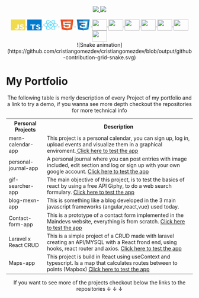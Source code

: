 <div align="center">
    <a href="https://github.com/cristiangomezdev">
    <img height="180em" src="https://github-readme-stats.vercel.app/api?username=cristiangomezdev&show_icons=true&theme=dark&include_all_commits=true&count_private=true"/>
    <img height="180em" src="https://github-readme-stats.vercel.app/api/top-langs/?username=cristiangomezdev&layout=compact&langs_count=7&theme=dark"/>
  </div>
  <div style="display: inline_block" align="center"><br>
    <img align="center"  height="30" width="40" src="https://raw.githubusercontent.com/devicons/devicon/master/icons/javascript/javascript-plain.svg">
    <img align="center"  height="30" width="40" src="https://raw.githubusercontent.com/devicons/devicon/master/icons/typescript/typescript-plain.svg">
    <img align="center"  height="30" width="40" src="https://raw.githubusercontent.com/devicons/devicon/master/icons/react/react-original.svg">
    <img align="center"  height="30" width="40" src="https://raw.githubusercontent.com/devicons/devicon/master/icons/html5/html5-original.svg">
    <img align="center"  height="30" width="40" src="https://raw.githubusercontent.com/devicons/devicon/master/icons/css3/css3-original.svg">
    <img align="center"  height="30" width="40" src="https://cdn.jsdelivr.net/gh/devicons/devicon/icons/angularjs/angularjs-original.svg" />
    <img align="center"  height="30" width="40" src="https://cdn.jsdelivr.net/gh/devicons/devicon/icons/vuejs/vuejs-original.svg" />
    <img align="center"  height="30" width="40" src="https://cdn.jsdelivr.net/gh/devicons/devicon/icons/php/php-plain.svg" />
       <img align="center"  height="30" width="40" src="https://cdn.jsdelivr.net/gh/devicons/devicon/icons/laravel/laravel-plain.svg" />
    <img align="center"  height="30" width="40" src="https://cdn.jsdelivr.net/gh/devicons/devicon/icons/nodejs/nodejs-original.svg" />
    <img align="center"  height="30" width="40" fill="white" src="https://cdn.jsdelivr.net/gh/devicons/devicon/icons/express/express-original.svg" />
    <img align="center"  height="30" width="40" src="https://cdn.jsdelivr.net/gh/devicons/devicon/icons/firebase/firebase-plain-wordmark.svg" />
      </a>
  </div>
  
<div align="center">   
    ![Snake animation](https://github.com/cristiangomezdev/cristiangomezdev/blob/output/github-contribution-grid-snake.svg)
</div>
    
    

 # My Portfolio

<div>
    <p align="center"> The following table is merly description of every Project of my portfolio and a link to try a demo, if you wanna see more depth checkout the repositories for more technical info </p>
<table>
  <tr>
    <th>Personal Projects</th>
    <th>Description</th>
  </tr>
  <tr>
    <td><a target="_blank" > mern-calendar-app </a></td>
    <td>This project is a personal calendar, you can sign up, log in, upload events and visualize them in a graphical enviroment.<a href="https://mern-calendar-api-22.herokuapp.com/"> Click here to test the app</a></td>
  </tr>
  <tr>
    <td><a target="_blank"> personal-journal-app </a></td>
    <td> A personal journal where you can post entries with image included, edit section and log or sign up with your own google account. <a href="https://personal-online-journal-app.herokuapp.com/"> Click here to test the app</a></td>
  </tr>
  <tr>
    <td><a target="_blank"> gif-searcher-app </a></td>
    <td>The main objective of this project, is to test the basics of react by using a free API Giphy, to do a web search formulary. <a href="https://gif-search-engine-app.herokuapp.com/"> Click here to test the app</a></td>
  </tr>
  <tr>
    <td><a target="_blank" > blog-mexn-app </a></td>
    <td> This is something like a blog developed in the 3 main javascript frameworks (angular,react,vue) used today.   </td>
  </tr>
   <tr>
    <td><a target="_blank"> Contact-form-app </a></td>
    <td>This is a prototype of a contact form implemented in the Maindevs website, everything is from scratch. <a href="https://www.maindevs.com"> Click here to test the app</a></td>
  </tr>
   <tr>
    <td><a target="_blank"> Laravel x React CRUD </a></td>
    <td>This is a simple project of a CRUD made with laravel creating an API/MYSQL with a React frond end, using hooks, react router and axios. <a href="https://github.com/cristiangomezdev/laravel_react_crud"> Click here to test the app</a></td>
  </tr>
    <tr>
    <td><a target="_blank"> Maps-app </a></td>
    <td>This project is build in React using useContext and typescript. Is a map that calculates routes between to points (Mapbox) <a href="https://maps-app-cristian-gomez.netlify.app/"> Click here to test the app</a></td>
  </tr>
</table>
</div>
<p align="center"> If you want to see more of the projects checkout below the links to the repositories ↓ ↓ ↓</p>

